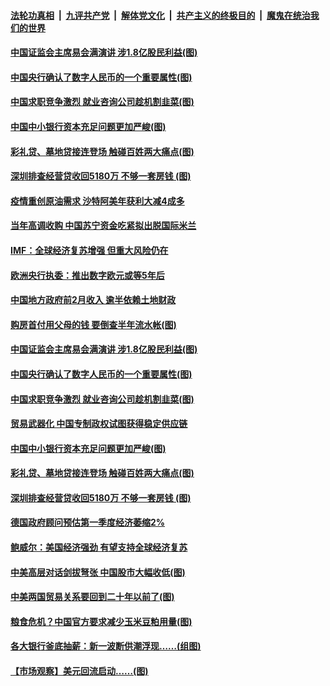 

####  [法轮功真相](../../../../basic/blob/master/README.md?t=03220131) &nbsp;|&nbsp; [九评共产党](../../../../9ping.md/blob/master/README.md?t=03220131) &nbsp;|&nbsp; [解体党文化](../../../../jtdwh.md/blob/master/README.md?t=03220131)  &nbsp;|&nbsp; [共产主义的终极目的](../../../../gczydzjmd.md/blob/master/README.md?t=03220131) &nbsp;|&nbsp; [魔鬼在统治我们的世界](../../../../mgztzwmdsj.md/blob/master/README.md?t=03220131) 

#### [中国证监会主席易会满演讲 涉1.8亿股民利益(图)](../pages/p5/966189.md?t=03220131) 

#### [中国央行确认了数字人民币的一个重要属性(图)](../pages/p5/966188.md?t=03220131) 

#### [中国求职竞争激烈 就业咨询公司趁机割韭菜(图)](../pages/p5/966198.md?t=03220131) 

#### [中国中小银行资本充足问题更加严峻(图)](../pages/p5/966110.md?t=03220131) 

#### [彩礼贷、墓地贷接连登场 触碰百姓两大痛点(图)](../pages/p5/966168.md?t=03220131) 

#### [深圳排查经营贷收回5180万 不够一套房钱&nbsp;(图)](../pages/p5/966128.md?t=03220131) 

#### [疫情重创原油需求 沙特阿美年获利大减4成多](../pages/p5/966278.md?t=03220131) 

#### [当年高调收购 中国苏宁资金吃紧拟出脱国际米兰](../pages/p5/966277.md?t=03220131) 

#### [IMF：全球经济复苏增强 但重大风险仍在](../pages/p5/966260.md?t=03220131) 

#### [欧洲央行执委：推出数字欧元或等5年后](../pages/p5/966244.md?t=03220131) 

#### [中国地方政府前2月收入 逾半依赖土地财政](../pages/p5/966243.md?t=03220131) 

#### [购房首付用父母的钱 要倒查半年流水帐(图)](../pages/p5/966242.md?t=03220131) 

#### [中国证监会主席易会满演讲 涉1.8亿股民利益(图)](../pages/p5/966189.md?t=03220131) 

#### [中国央行确认了数字人民币的一个重要属性(图)](../pages/p5/966188.md?t=03220131) 

#### [中国求职竞争激烈 就业咨询公司趁机割韭菜(图)](../pages/p5/966198.md?t=03220131) 

#### [贸易武器化 中国专制政权试图获得稳定供应链](../pages/p5/966180.md?t=03220131) 

#### [中国中小银行资本充足问题更加严峻(图)](../pages/p5/966110.md?t=03220131) 

#### [彩礼贷、墓地贷接连登场 触碰百姓两大痛点(图)](../pages/p5/966168.md?t=03220131) 

#### [深圳排查经营贷收回5180万 不够一套房钱&nbsp;(图)](../pages/p5/966128.md?t=03220131) 

#### [德国政府顾问预估第一季度经济萎缩2%](../pages/p5/966127.md?t=03220131) 

#### [鲍威尔：美国经济强劲 有望支持全球经济复苏](../pages/p5/966125.md?t=03220131) 

#### [中美高层对话剑拔弩张 中国股市大幅收低(图)](../pages/p5/966085.md?t=03220131) 

#### [中美两国贸易关系要回到二十年以前了(图)](../pages/p5/966077.md?t=03220131) 

#### [粮食危机？中国官方要求减少玉米豆粕用量(图)](../pages/p5/966072.md?t=03220131) 

#### [各大银行釜底抽薪：新一波断供潮浮现……(组图)](../pages/p5/966032.md?t=03220131) 

#### [【市场观察】美元回流启动……(图)](../pages/p5/966017.md?t=03220131) 

